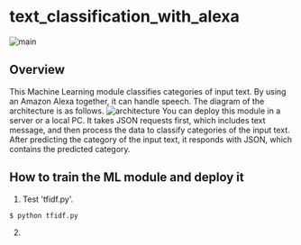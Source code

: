 # text_classification_with_alexa
![main](https://user-images.githubusercontent.com/37681936/48673899-b1c00b00-eb89-11e8-8861-69c980fcc70a.PNG)

## Overview
This Machine Learning module classifies categories of input text. By using an Amazon Alexa together, it can handle speech.
The diagram of the architecture is as follows.
![architecture](https://user-images.githubusercontent.com/37681936/48673918-fc418780-eb89-11e8-9263-6d41d0570655.PNG)
You can deploy this module in a server or a local PC. It takes JSON requests first, which includes text message, and then process the data to classify categories of the input text. After predicting the category of the input text, it responds with JSON, which contains the predicted category.

## How to train the ML module and deploy it
1. Test 'tfidf.py'.
  ```console
  $ python tfidf.py
  ```

2. 
